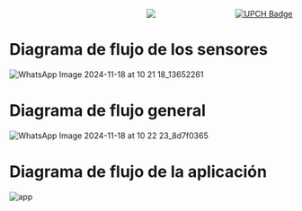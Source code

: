 <div style="position: relative; height: 100px;">
    <a href="https://www.cayetano.edu.pe/" style="position: absolute; top: 0; right: 0;">
        <img src="https://img.shields.io/badge/UPCH-%20-101010?style=for-the-badge&logo=universities&logoColor=white&labelColor=FFD700" alt="UPCH Badge">
    </a>

<p align="center">
  <a href="https://github.com/DenverCoder1/readme-typing-svg">
    <img src="https://readme-typing-svg.herokuapp.com?font=Time+New+Roman&color=F1C40F&size=25&center=true&vCenter=true&width=600&height=100&lines=UNIVERSIDAD+PERUANA+CAYETANO+HEREDIA">
  </a>
</p>


# Diagrama de flujo de los sensores
![WhatsApp Image 2024-11-18 at 10 21 18_13652261](https://github.com/user-attachments/assets/70e23d7f-de73-467d-9880-148fa598a12b)


# Diagrama de flujo general
![WhatsApp Image 2024-11-18 at 10 22 23_8d7f0365](https://github.com/user-attachments/assets/79bf24a9-3064-4f1d-be06-b0f575556672)


# Diagrama de flujo de la aplicación

![app](https://github.com/user-attachments/assets/87da5047-ad5f-41b5-9e5c-0a134dcf7915)
